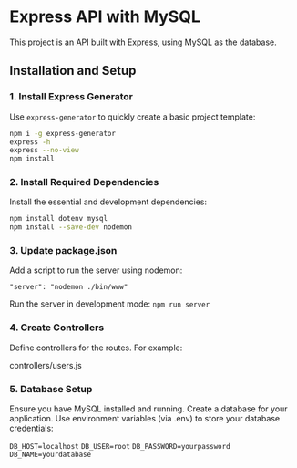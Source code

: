 # Express API with MySQL

This project is an API built with Express, using MySQL as the database.

## Installation and Setup

### 1. Install Express Generator
Use `express-generator` to quickly create a basic project template:
```bash
npm i -g express-generator
express -h
express --no-view 
npm install
```

### 2. Install Required Dependencies
Install the essential and development dependencies:

```bash
npm install dotenv mysql
npm install --save-dev nodemon
```


### 3. Update package.json
Add a script to run the server using nodemon:

`"server": "nodemon ./bin/www"`

Run the server in development mode:
`npm run server`


### 4. Create Controllers
Define controllers for the routes. For example:

controllers/users.js


### 5. Database Setup
Ensure you have MySQL installed and running.
Create a database for your application.
Use environment variables (via .env) to store your database credentials:

`DB_HOST=localhost`
`DB_USER=root`
`DB_PASSWORD=yourpassword`
`DB_NAME=yourdatabase`